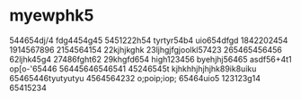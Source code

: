 # myewphk5
544654dj/4
fdg4454g45
5451222h54
tyrtyr54b4
uio654dfgd
1842202454
1914567896
2154564154
22kjhjkghk
23ljhgjfgjoolkl57423
265465456456
62ljhk45g4
27486fght62
29khgfd654
high123456
byehjhj56465
asdf56+4t1
op[o-'65446
56445646546541
45246545t
kjhkhhjhjhjhk89ik8uiku
65465446tyutyutyu
4564564232
o;poip;iop;
65464uio5
123123g14
65415234
